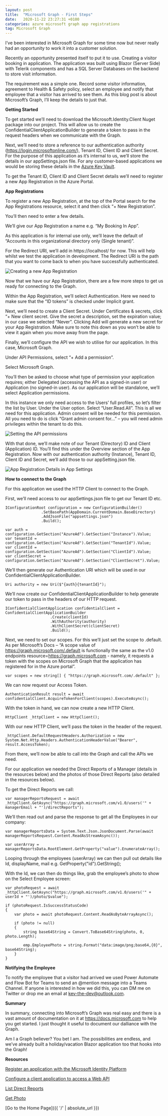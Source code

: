 ```yaml
---
layout: post
title:  "Microsoft Graph - First Steps"
date:   2020-11-22 23:27:31 +0100
categories: azure microsoft graph app registrations
tag: Microsoft Graph
---
```


I’ve been interested in Microsoft Graph for some time now but never really had an opportunity to work it into a customer solution.

Recently an opportunity presented itself to put it to use.  Creating a visitor booking in application.
The application was built using Blazor (Server Side) with Telerik components and has a SQL Server Databases on the backend to store visit information.

The requirement was a simple one.  Record some visitor information, agreement to Health & Safety policy, select an employee and notify that employee that a visitor has arrived to see them.
As this blog post is about Microsoft’s Graph, I’ll keep the details to just that.

**Getting Started**

To get started we’ll need to download the Microsoft.Identity.Client Nuget package into our project.  This will allow us to create the ConfidentialClientApplicationBuilder to generate a token to pass in the request headers when we communicate with the Graph.

Next, we’ll need to store a reference to our authentication authority (https://login.microsoftonline.com/), Tenant ID, Client ID and Client Secret.  For the purpose of this application as it’s internal to us, we’ll store the details in our appSettings.json file.  For any customer-based applications we would be storing these details in the [Azure Key Vault](https://azure.microsoft.com/en-gb/services/key-vault/).

To get the Tenant ID, Client ID and Client Secret details we’ll need to register a new App Registration in the Azure Portal.

**App Registrations**

To register a new App Registration, at the top of the Portal search for the App Registrations resource, select it and then click “+ New Registration”.

You’ll then need to enter a few details.

We’ll give our App Registration a name e.g. “My Booking In App”.

As this application is for internal use only, we’ll leave the default of “Accounts in this organizational directory only (Single tenant)”.

For the Redirect URI, we’ll add in https://localhost/ for now.  This will help whilst we test the application in development.  The Redirect URI is the path that you want to come back to when you have successfully authenticated.

<img src="/images/BookingAppRegistrations.jpg" alt="Creating a new App Registration" />

Now that we have our App Registration, there are a few more steps to get us ready for connecting to the Graph.

Within the App Registration, we’ll select Authentication.  Here we need to make sure that the “ID tokens” is checked under Implicit grant.

Next, we’ll need to create a Client Secret.  Under Certificates & secrets, click “+ New client secret.  Give the secret a description, set the expiration value; in our case we selected “Never”.  Clicking Add will generate a new secret for your App Registration.  Make sure to note this down as you won’t be able to view it again when you move away from the page.

Finally, we’ll configure the API we wish to utilise for our application.  In this case, Microsoft Graph.

Under API Permissions, select “+ Add a permission”.

Select Microsoft Graph.

You’ll then be asked to choose what type of permission your application requires; either Delegated (accessing the API as a signed-in user) or Application (no signed-in user).  As our application will be standalone, we’ll select Application permissions.

In this instance we only need access to the Users’ full profiles, so let’s filter the list by User.  Under the User option.  Select “User.Read.All”.  This is all we need for this application.  Admin consent will be needed for this permission.  All you need to do is click “Grant admin consent for…” – you will need admin privileges within the tenant to do this.

<img src="/images/BookingApplicationPermissions.jpg" alt="Setting the API permissions" />

With that done, we’ll make note of our Tenant (Directory) ID and Client (Application) ID.  You’ll find this under the Overview section of the App Registration.  Now with our authentication authority (Instance), Tenant ID, Client ID and Secret, we’ll add those to our appSetting.json file.

<img src="/images/BookingAppSettings.jpg" alt="App Registration Details in App Settings" />

**How to connect to the Graph**

For this application we used the HTTP Client to connect to the Graph.

First, we’ll need access to our appSettings.json file to get our Tenant ID etc.

```
IConfigurationRoot configuration = new ConfigurationBuilder()
                .SetBasePath(AppDomain.CurrentDomain.BaseDirectory)
                .AddJsonFile("appsettings.json")
                .Build();

var auth = configuration.GetSection("AzureAd").GetSection("Instance").Value;
var tenantId = configuration.GetSection("AzureAd").GetSection("TenantId").Value;
var clientId = configuration.GetSection("AzureAd").GetSection("ClientId").Value;
var clientSecret = configuration.GetSection("AzureAd").GetSection("ClientSecret").Value;
```

We’ll then generate our Authentication URI which will be used in our ConfidentialClientApplicationBuilder.

`Uri authority = new Uri($"{auth}{tenantId}");`

We’ll now create our ConfidentialClientApplicationBuilder to help generate our token to pass in the headers of our HTTP request.

```
IConfidentialClientApplication confidentialClient = ConfidentialClientApplicationBuilder
                    .Create(clientId)
                    .WithAuthority(authority)
                    .WithClientSecret(clientSecret)
                    .Build();
```

Next, we need to set our scopes.  For this we’ll just set the scope to .default.  As per Microsoft’s Docs – “A scope value of https://graph.microsoft.com/.default is functionally the same as the v1.0 endpoints resource=https://graph.microsoft.com - namely, it requests a token with the scopes on Microsoft Graph that the application has registered for in the Azure portal”.

`var scopes = new string[] { "https://graph.microsoft.com/.default" };`

We can now request our Access Token.

`AuthenticationResult result = await confidentialClient.AcquireTokenForClient(scopes).ExecuteAsync();`

With the token in hand, we can now create a new HTTP Client.

`HttpClient _httpClient = new HttpClient();`

With our new HTTP Client, we’ll pass the token in the header of the request.

`_httpClient.DefaultRequestHeaders.Authorization = new System.Net.Http.Headers.AuthenticationHeaderValue("Bearer", result.AccessToken);`

From there, we’ll now be able to call into the Graph and call the APIs we need.

For our application we needed the Direct Reports of a Manager (details in the resources below) and the photos of those Direct Reports (also detailed in the resources below).

To get the Direct Reports we call:

`var managerReportsRequest = await _httpClient.GetAsync("https://graph.microsoft.com/v1.0/users('" + managerEmail + "')/directReports");`

We’ll then read out and parse the response to get all the Employees in our company:

`var managerReportsData = System.Text.Json.JsonDocument.Parse(await managerReportsRequest.Content.ReadAsStreamAsync());`

`var userArray = managerReportsData.RootElement.GetProperty("value").EnumerateArray();`

Looping through the employees (userArray) we can then pull out details like Id, displayName, mail e.g. GetProperty("id").GetString();

With the Id, we can then do things like, grab the employee’s photo to show on the Select Employee screen:

```
var photoRequest = await _httpClient.GetAsync("https://graph.microsoft.com/v1.0/users('" + userId + "')/photo/$value");

if (photoRequest.IsSuccessStatusCode)
{
    var photo = await photoRequest.Content.ReadAsByteArrayAsync();

    if (photo != null)
    {
        string base64String = Convert.ToBase64String(photo, 0, photo.Length);

        emp.EmployeePhoto = string.Format("data:image/png;base64,{0}", base64String);
    }
}
```

**Notifying the Employee**

To notify the employee that a visitor had arrived we used Power Automate and Flow Bot for Teams to send an @mention message into a Teams Channel.  If anyone is interested in how we did this, you can DM me on Twitter or drop me an email at kev-the-dev@outlook.com.

**Summary**

In summary, connecting into Microsoft’s Graph was real easy and there is a vast amount of documentation on it at https://docs.microsoft.com to help you get started.  I just thought it useful to document our dalliance with the Graph.

Am I a Graph believer?  You bet I am.  The possibilities are endless, and we’ve already built a holiday/vacation Blazor application too that hooks into the Graph!

**Resources**

[Register an application with the Microsoft Identity Platform](https://docs.microsoft.com/en-us/azure/active-directory/develop/quickstart-register-app)

[Configure a client application to access a Web API](https://docs.microsoft.com/en-us/azure/active-directory/develop/quickstart-configure-app-access-web-apis)

[List Direct Reports](https://docs.microsoft.com/en-us/graph/api/user-list-directreports?view=graph-rest-1.0&tabs=http)

[Get Photo](https://docs.microsoft.com/en-us/graph/api/profilephoto-get?view=graph-rest-1.0)

[Go to the Home Page]({{ '/' | absolute_url }})